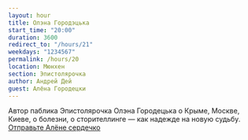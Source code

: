 ```yaml
---
layout: hour
title: Олэна Городэцька
start_time: "20:00"
duration: 3600
redirect_to: "/hours/21"
weekdays: "1234567"
permalink: /hours/20
location: Мюнхен
section: Эпистолярочка
author: Андрей Дей
guest: Алёна Городецки
---
```


Автор паблика Эпистолярочка Олэна Городецька о Крыме, Москве, Киеве, о болезни, о сторителлинге — как надежде на новую судьбу. <a href="https://www.instagram.com/epistolyarochka" target="_blank">Отправьте Алёне сердечко</a>
